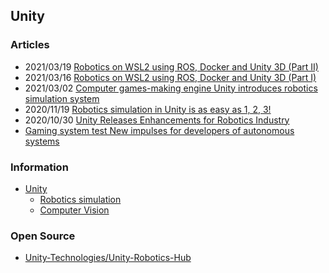 ## Unity



### Articles
- 2021/03/19 [Robotics on WSL2 using ROS, Docker and Unity 3D (Part II)](https://dev.to/szandara/robotics-on-wsl2-using-ros-docker-and-unity-3d-part-ii-4l45)
- 2021/03/16 [Robotics on WSL2 using ROS, Docker and Unity 3D (Part I)](https://dev.to/szandara/robotics-on-wsl2-using-ros-docker-and-unity-3d-part-i-3752)
- 2021/03/02 [Computer games-making engine Unity introduces robotics simulation system ](https://roboticsandautomationnews.com/2021/03/02/computer-games-making-engine-unity-introduces-robotics-simulation-system/41102/)
- 2020/11/19 [Robotics simulation in Unity is as easy as 1, 2, 3!](https://blogs.unity3d.com/2020/11/19/robotics-simulation-in-unity-is-as-easy-as-1-2-3/)
- 2020/10/30 [Unity Releases Enhancements for Robotics Industry](https://www.businesswire.com/news/home/20210302005160/en/Unity-Releases-Enhancements-for-Robotics-Industry)
- [Gaming system test New impulses for developers of autonomous systems](https://new.siemens.com/global/en/company/stories/research-technologies/digitaltwin/robotics-simulation.html)


### Information
- [Unity](https://unity.com)
    - [Robotics simulation](https://unity.com/solutions/automotive-transportation-manufacturing/robotics)
    - [Computer Vision](https://unity.com/computer-vision)



### Open Source
- [Unity-Technologies/Unity-Robotics-Hub](https://github.com/Unity-Technologies/Unity-Robotics-Hub)


